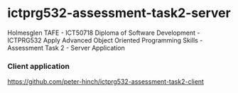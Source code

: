 # ictprg532-assessment-task2-server
Holmesglen TAFE - ICT50718 Diploma of Software Development - ICTPRG532 Apply Advanced Object Oriented Programming Skills - Assessment Task 2 - Server Application

### Client application
https://github.com/peter-hinch/ictprg532-assessment-task2-client
